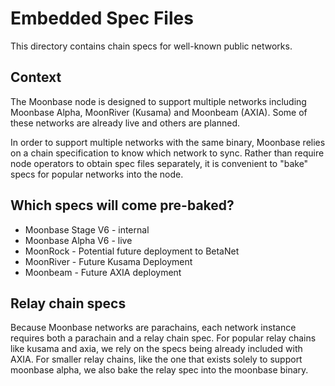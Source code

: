 # Embedded Spec Files

This directory contains chain specs for well-known public networks.

## Context

The Moonbase node is designed to support multiple networks including Moonbase Alpha, MoonRiver
(Kusama) and Moonbeam (AXIA). Some of these networks are already live and others are planned.

In order to support multiple networks with the same binary, Moonbase relies on a chain specification
to know which network to sync. Rather than require node operators to obtain spec files separately,
it is convenient to "bake" specs for popular networks into the node.

## Which specs will come pre-baked?

- Moonbase Stage V6 - internal
- Moonbase Alpha V6 - live
- MoonRock - Potential future deployment to BetaNet
- MoonRiver - Future Kusama Deployment
- Moonbeam - Future AXIA deployment

## Relay chain specs

Because Moonbase networks are parachains, each network instance requires both a parachain and a
relay chain spec. For popular relay chains like kusama and axia, we rely on the specs being
already included with AXIA. For smaller relay chains, like the one that exists solely to support
moonbase alpha, we also bake the relay spec into the moonbase binary.
